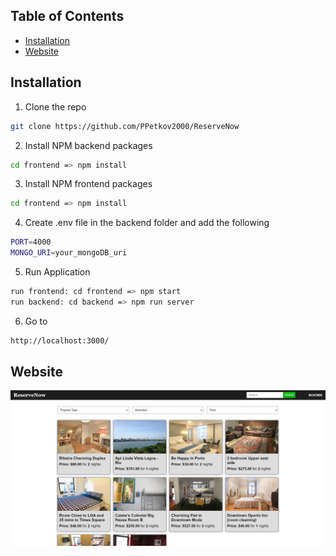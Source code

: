 ## Table of Contents

* [Installation](#installation)
* [Website](#website)

## Installation

1. Clone the repo
```sh
git clone https://github.com/PPetkov2000/ReserveNow
```
2. Install NPM backend packages
```sh
cd frontend => npm install
```
3. Install NPM frontend packages
```sh
cd frontend => npm install
```
4. Create .env file in the backend folder and add the following
```sh
PORT=4000
MONGO_URI=your_mongoDB_uri
```
5. Run Application
```sh
run frontend: cd frontend => npm start
run backend: cd backend => npm run server
```
6. Go to
```sh
http://localhost:3000/
```

## Website

![ReserveNow](https://github.com/PPetkov2000/ReserveNow/blob/main/app-view.png)
